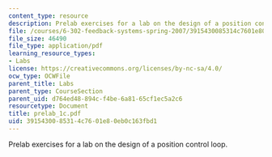 ```yaml
---
content_type: resource
description: Prelab exercises for a lab on the design of a position control loop.
file: /courses/6-302-feedback-systems-spring-2007/3915430085314c7601e80eb0c163fbd1_prelab_1c.pdf
file_size: 46490
file_type: application/pdf
learning_resource_types:
- Labs
license: https://creativecommons.org/licenses/by-nc-sa/4.0/
ocw_type: OCWFile
parent_title: Labs
parent_type: CourseSection
parent_uid: d764ed48-894c-f4be-6a81-65cf1ec5a2c6
resourcetype: Document
title: prelab_1c.pdf
uid: 39154300-8531-4c76-01e8-0eb0c163fbd1
---
```

Prelab exercises for a lab on the design of a position control loop.